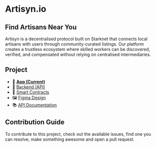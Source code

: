 # Artisyn.io

## Find Artisans Near You

Artisyn is a decentralised protocol built on Starknet that connects local artisans with users through community-curated listings. Our platform creates a trustless ecosystem where skilled workers can be discovered, verified, and compensated without relying on centralised intermediaries.

## Project

- 📱 **[App (Current)](https://github.com/toneflix/artisyn.io)**
- 📡 [Backend (API)](https://github.com/toneflix/artisyn-api)
- 📝 [Smart Contracts](https://github.com/toneflix/artisyn-contracts)
- 🖼️ [Figma Design](https://www.figma.com/design/sJH5KPGVZ170uyFGx8qR0y/Artisyn---Find-Artisans-Near-You)
- 📚 [API Documentation](https://artisyn.apidog.io)

## Contribution Guide

To contribute to this project, check out the available issues, find one you can resolve, make something awesome and open a pull request.
